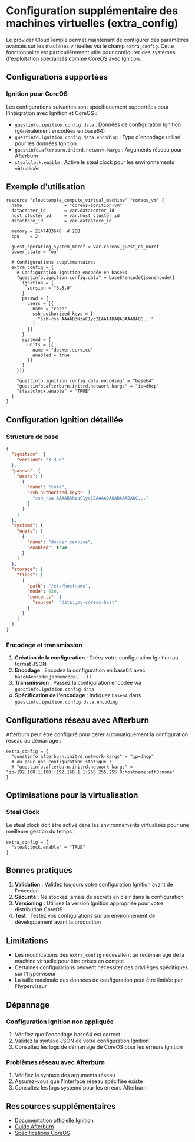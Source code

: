 # Configuration supplémentaire des machines virtuelles (extra_config)

Le provider CloudTemple permet maintenant de configurer des paramètres avancés sur les machines virtuelles via le champ `extra_config`. Cette fonctionnalité est particulièrement utile pour configurer des systèmes d'exploitation spécialisés comme CoreOS avec Ignition.

## Configurations supportées

### Ignition pour CoreOS

Les configurations suivantes sont spécifiquement supportées pour l'intégration avec Ignition et CoreOS :

- `guestinfo.ignition.config.data` : Données de configuration Ignition (généralement encodées en base64)
- `guestinfo.ignition.config.data.encoding` : Type d'encodage utilisé pour les données Ignition
- `guestinfo.afterburn.initrd.network-kargs` : Arguments réseau pour Afterburn
- `stealclock.enable` : Active le steal clock pour les environnements virtualisés

## Exemple d'utilisation

```hcl
resource "cloudtemple_compute_virtual_machine" "coreos_vm" {
  name                = "coreos-ignition-vm"
  datacenter_id       = var.datacenter_id
  host_cluster_id     = var.host_cluster_id
  datastore_id        = var.datastore_id
  
  memory = 2147483648  # 2GB
  cpu    = 2
  
  guest_operating_system_moref = var.coreos_guest_os_moref
  power_state = "on"
  
  # Configurations supplémentaires
  extra_config = {
    # Configuration Ignition encodée en base64
    "guestinfo.ignition.config.data" = base64encode(jsonencode({
      ignition = {
        version = "3.3.0"
      }
      passwd = {
        users = [{
          name = "core"
          ssh_authorized_keys = [
            "ssh-rsa AAAAB3NzaC1yc2EAAAADAQABAAABAQC..."
          ]
        }]
      }
      systemd = {
        units = [{
          name = "docker.service"
          enabled = true
        }]
      }
    }))
    
    "guestinfo.ignition.config.data.encoding" = "base64"
    "guestinfo.afterburn.initrd.network-kargs" = "ip=dhcp"
    "stealclock.enable" = "TRUE"
  }
}
```

## Configuration Ignition détaillée

### Structure de base

```json
{
  "ignition": {
    "version": "3.3.0"
  },
  "passwd": {
    "users": [
      {
        "name": "core",
        "ssh_authorized_keys": [
          "ssh-rsa AAAAB3NzaC1yc2EAAAADAQABAAABAQC..."
        ]
      }
    ]
  },
  "systemd": {
    "units": [
      {
        "name": "docker.service",
        "enabled": true
      }
    ]
  },
  "storage": {
    "files": [
      {
        "path": "/etc/hostname",
        "mode": 420,
        "contents": {
          "source": "data:,my-coreos-host"
        }
      }
    ]
  }
}
```

### Encodage et transmission

1. **Création de la configuration** : Créez votre configuration Ignition au format JSON
2. **Encodage** : Encodez la configuration en base64 avec `base64encode(jsonencode(...))`
3. **Transmission** : Passez la configuration encodée via `guestinfo.ignition.config.data`
4. **Spécification de l'encodage** : Indiquez `base64` dans `guestinfo.ignition.config.data.encoding`

## Configurations réseau avec Afterburn

Afterburn peut être configuré pour gérer automatiquement la configuration réseau au démarrage :

```hcl
extra_config = {
  "guestinfo.afterburn.initrd.network-kargs" = "ip=dhcp"
  # ou pour une configuration statique :
  # "guestinfo.afterburn.initrd.network-kargs" = "ip=192.168.1.100::192.168.1.1:255.255.255.0:hostname:eth0:none"
}
```

## Optimisations pour la virtualisation

### Steal Clock

Le steal clock doit être activé dans les environnements virtualisés pour une meilleure gestion du temps :

```hcl
extra_config = {
  "stealclock.enable" = "TRUE"
}
```

## Bonnes pratiques

1. **Validation** : Validez toujours votre configuration Ignition avant de l'encoder
2. **Sécurité** : Ne stockez jamais de secrets en clair dans la configuration
3. **Versioning** : Utilisez la version Ignition appropriée pour votre distribution CoreOS
4. **Test** : Testez vos configurations sur un environnement de développement avant la production

## Limitations

- Les modifications des `extra_config` nécessitent un redémarrage de la machine virtuelle pour être prises en compte
- Certaines configurations peuvent nécessiter des privilèges spécifiques sur l'hyperviseur
- La taille maximale des données de configuration peut être limitée par l'hyperviseur

## Dépannage

### Configuration Ignition non appliquée

1. Vérifiez que l'encodage base64 est correct
2. Validez la syntaxe JSON de votre configuration Ignition
3. Consultez les logs de démarrage de CoreOS pour les erreurs Ignition

### Problèmes réseau avec Afterburn

1. Vérifiez la syntaxe des arguments réseau
2. Assurez-vous que l'interface réseau spécifiée existe
3. Consultez les logs systemd pour les erreurs Afterburn

## Ressources supplémentaires

- [Documentation officielle Ignition](https://coreos.github.io/ignition/)
- [Guide Afterburn](https://coreos.github.io/afterburn/)
- [Spécifications CoreOS](https://docs.fedoraproject.org/en-US/fedora-coreos/)

